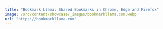 ```yaml
---
title: "Bookmark Llama: Shared Bookmarks in Chrome, Edge and Firefox"
image: /src/content/showcase/_images/bookmarkllama.com.webp
url: "https://bookmarkllama.com"
---
```


